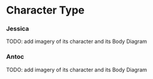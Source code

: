 # Character Type

### Jessica

TODO: add imagery of its character and its Body Diagram

### Antoc

TODO: add imagery of its character and its Body Diagram